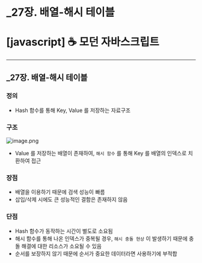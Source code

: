 # _27장. 배열-해시 테이블

# [javascript] ☕ 모던 자바스크립트

---

## _27장. 배열-해시 테이블

### 정의

- Hash 함수를 통해 Key, Value 를 저장하는 자료구조

### 구조

![image.png](https://s3-us-west-2.amazonaws.com/secure.notion-static.com/5acc7cf3-56ae-4de9-a481-a29a668689e7/image.png)

- Value 를 저장하는 배열이 존재하여, `해시 함수` 를 통해 Key 를 배열의 인덱스로 치환하여 접근

### 장점

- 배열을 이용하기 때문에 검색 성능이 빠름
- 삽입/삭제 시에도 큰 성능적인 결함은 존재하지 않음

### 단점

- Hash 함수가 동작하는 시간이 별도로 소요됨
- 해시 함수를 통해 나온 인덱스가 중복될 경우, `해시 충돌 현상` 이 발생하기 때문에 충돌 해결에 대한 리소스가 소요될 수 있음
- 순서를 보장하지 않기 때문에 순서가 중요한 데이터라면 사용하기에 부적합